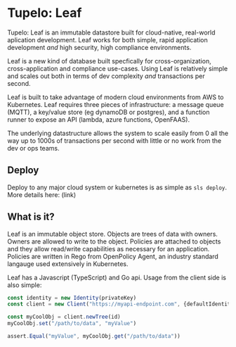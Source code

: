 # Tupelo: Leaf

Tupelo: Leaf is an immutable datastore built for cloud-native, real-world aplication development. Leaf works for both simple, rapid application development *and* high security, high compliance environments.

Leaf is a new kind of database built specfically for cross-organization, cross-application and compliance use-cases. Using Leaf is relatively simple and scales out both in terms of dev complexity *and* transactions per second.

Leaf is built to take advantage of modern cloud environments from AWS to Kubernetes. Leaf requires three pieces of infrastructure: a message queue (MQTT), a key/value store (eg dynamoDB or postgres), and a function runner to expose an API (lambda, azure functions, OpenFAAS).

The underlying datastructure allows the system to scale easily from 0 all the way up to 1000s of transactions per second with little or no work from the dev or ops teams.

## Deploy

Deploy to any major cloud system or kubernetes is as simple as `sls deploy`. More details here: (link)

## What is it?

Leaf is an immutable object store. Objects are trees of data with owners. Owners are allowed to write to the object. Policies are attached to objects and they allow read/write capabilities as necessary for an application. Policies are written in Rego from OpenPolicy Agent, an industry standard langauge used extensively in Kubernetes.

Leaf has a Javascript (TypeScript) and Go api. Usage from the client side is also simple:

```TypeScript
const identity = new Identity(privateKey)
const client = new Client("https://myapi-endpoint.com", {defaultIdentity: identity})

const myCoolObj = client.newTree(id)
myCoolObj.set("/path/to/data", "myValue")

assert.Equal("myValue", myCoolObj.get("/path/to/data"))
```



